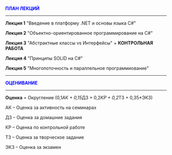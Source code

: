<font color="blue"><b>ПЛАН ЛЕКЦИЙ</b></font>

__________________________________________________________________

<b>Лекция 1</b>  "Введение в платформу .NET и основы языка C#"

<b>Лекция 2</b>  "Объектно-ориентированное программирование на C#"

<b>Лекция 3</b>  "Абстрактные классы vs Интерфейсы" + <b>КОНТРОЛЬНАЯ РАБОТА</b>

<b>Лекция 4</b>  "Принципы SOLID на C#"

<b>Лекция 5</b>  "Многопоточность и параллельное программиование"



___________________________________________________________________

<font color="blue"><b>ОЦЕНИВАНИЕ</b></font>
___________________________________________________________________

<b>Оценка</b> = Округление (0,1*АК + 0,15*ДЗ + 0,2*КР + 0,2*ТЗ + 0,35*ЭКЗ)

АК – Оценка за активность на семинарах

ДЗ – Оценка за домашние задания

КР – Оценка по контрольной работе

ТЗ – Оценка за творческое задание

ЭКЗ – Оценка за экзамен

